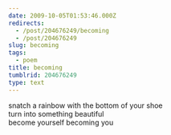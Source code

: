 ```yaml
---
date: 2009-10-05T01:53:46.000Z
redirects:
  - /post/204676249/becoming
  - /post/204676249
slug: becoming
tags:
  - poem
title: becoming
tumblrid: 204676249
type: text
---
```

<p>snatch a rainbow with the bottom of your shoe<br/>
turn into something beautiful<br/>
become yourself becoming you</p>
